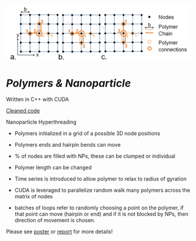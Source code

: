 

<div align="center">
  <img src="https://github.com/Mike-Stringer/Nanoparticles/blob/master/RW.png"><br>
</div>

*Polymers & Nanoparticle*
=============
Written in C++ with CUDA

[Cleaned code](https://github.com/Mike-Stringer/Nanoparticles/blob/master/Nanoparticles/Nanoparticles/PolymerMain.cu)

Nanoparticle Hyperthreading

- Polymers initialized in a grid of a possible 3D node positions

- Polymers ends and hairpin bends can move

- % of nodes are filled with NPs, these can be clumped or individual

- Polymer length can be changed

- Time series is introduced to allow polymer to relax to radius of gyration

- CUDA is leveraged to parallelize random walk many polymers across the matrix of nodes

- batches of loops refer to randomly choosing a point on the polymer, if that point can move (hairpin or end) and if it is not blocked by NPs, then direction of movement is chosen.

Please see [poster](https://github.com/Mike-Stringer/Nanoparticles/blob/master/PolymerDynamicsPoster.pdf) or 
[report](https://github.com/Mike-Stringer/Nanoparticles/blob/master/PolymerDynamics_2014_MichaelStringer.pdf) for more details!   
	  
	  
